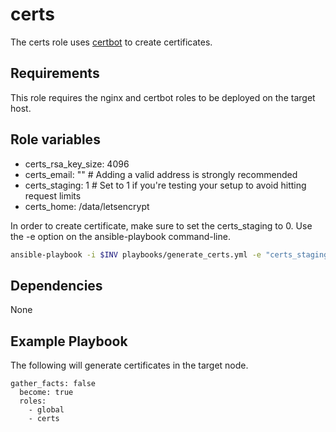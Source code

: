 certs
======

The certs role uses [certbot](https://certbot.eff.org/instructions?ws=nginx&os=pip) to create certificates.

Requirements
------------

This role requires the nginx and certbot roles to be deployed on the target host.

Role variables
--------------

- certs_rsa_key_size: 4096
- certs_email: "" # Adding a valid address is strongly recommended
- certs_staging: 1 # Set to 1 if you're testing your setup to avoid hitting request limits
- certs_home: /data/letsencrypt

In order to create certificate, make sure to set the certs_staging to 0. Use the -e option on the ansible-playbook command-line.

```bash
ansible-playbook -i $INV playbooks/generate_certs.yml -e "certs_staging=0" -k
```

Dependencies
------------

None

Example Playbook
----------------

The following will generate certificates in the target node.

    gather_facts: false
      become: true
      roles:
        - global
        - certs


